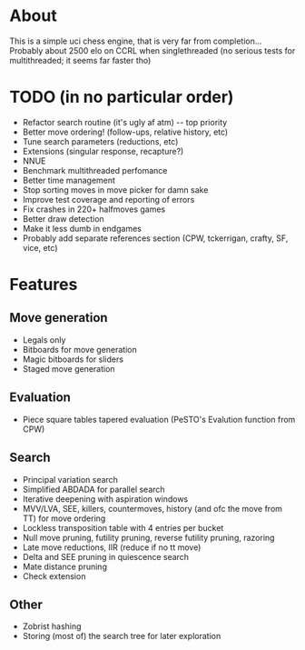# About
This is a simple uci chess engine, that is very far from completion...
Probably about 2500 elo on CCRL when singlethreaded 
(no serious tests for multithreaded; it seems far faster tho)

# TODO (in no particular order)
- Refactor search routine (it's ugly af atm) -- top priority
- Better move ordering! (follow-ups, relative history, etc)
- Tune search parameters (reductions, etc)
- Extensions (singular response, recapture?)
- NNUE
- Benchmark multithreaded perfomance
- Better time management
- Stop sorting moves in move picker for damn sake
- Improve test coverage and reporting of errors
- Fix crashes in 220+ halfmoves games
- Better draw detection
- Make it less dumb in endgames
- Probably add separate references section (CPW, tckerrigan, crafty, SF, vice, etc)

# Features
## Move generation
- Legals only
- Bitboards for move generation
- Magic bitboards for sliders
- Staged move generation

## Evaluation
- Piece square tables tapered evaluation (PeSTO's Evalution function from CPW)

## Search
- Principal variation search
- Simplified ABDADA for parallel search
- Iterative deepening with aspiration windows
- MVV/LVA, SEE, killers, countermoves, history (and ofc the move from TT) for move ordering
- Lockless transposition table with 4 entries per bucket
- Null move pruning, futility pruning, reverse futility pruning, razoring
- Late move reductions, IIR (reduce if no tt move)
- Delta and SEE pruning in quiescence search
- Mate distance pruning
- Check extension

## Other
- Zobrist hashing
- Storing (most of) the search tree for later exploration
